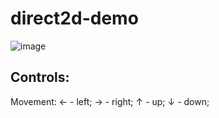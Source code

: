 # direct2d-demo

![image](https://user-images.githubusercontent.com/39462249/115277249-b61ef280-a14c-11eb-9fbd-aef51d6b8ba9.png)

## Controls:

Movement:
← - left;
→ - right; 
↑ - up;
↓ - down;
